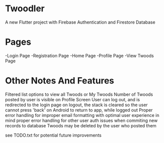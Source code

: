# Twoodler

A new Flutter project with Firebase Authentication and Firestore Database

# Pages

-Login Page
-Registration Page
-Home Page
-Profile Page
-View Twoods Page

# Other Notes And Features

Filtered list options to view all Twoods or My Twoods
Number of Twoods posted by user is visible on Profile Screen
User can log out, and is redirected to the login page
on logout, the stack is cleared so the user cannot press 'back' on Android to return to app, while logged out
Proper error handling for improper email formatting with optimal user experience in mind
proper error handling for other user auth issues when commiting new records to database
Twoods may be deleted by the user who posted them

see TODO.txt for potential future improvements